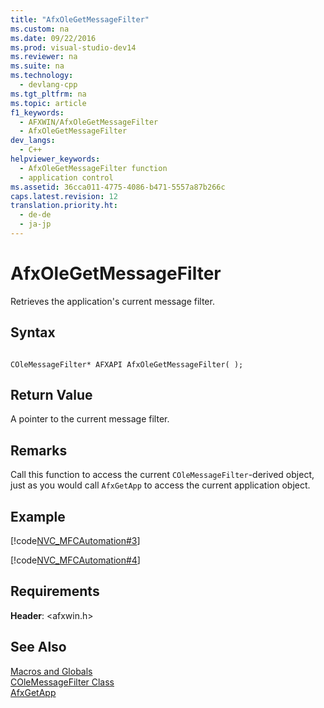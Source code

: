 ```yaml
---
title: "AfxOleGetMessageFilter"
ms.custom: na
ms.date: 09/22/2016
ms.prod: visual-studio-dev14
ms.reviewer: na
ms.suite: na
ms.technology: 
  - devlang-cpp
ms.tgt_pltfrm: na
ms.topic: article
f1_keywords: 
  - AFXWIN/AfxOleGetMessageFilter
  - AfxOleGetMessageFilter
dev_langs: 
  - C++
helpviewer_keywords: 
  - AfxOleGetMessageFilter function
  - application control
ms.assetid: 36cca011-4775-4086-b471-5557a87b266c
caps.latest.revision: 12
translation.priority.ht: 
  - de-de
  - ja-jp
---
```

# AfxOleGetMessageFilter
Retrieves the application's current message filter.  
  
## Syntax  
  
```  
  
COleMessageFilter* AFXAPI AfxOleGetMessageFilter( );  
```  
  
## Return Value  
 A pointer to the current message filter.  
  
## Remarks  
 Call this function to access the current `COleMessageFilter`-derived object, just as you would call `AfxGetApp` to access the current application object.  
  
## Example  
 [!code[NVC_MFCAutomation#3](../vs140/codesnippet/CPP/afxolegetmessagefilter_1.cpp)]
  
  
 [!code[NVC_MFCAutomation#4](../vs140/codesnippet/CPP/afxolegetmessagefilter_2.cpp)]
  
  
## Requirements  
 **Header**: <afxwin.h>  
  
## See Also  
 [Macros and Globals](../vs140/mfc-macros-and-globals.md)   
 [COleMessageFilter Class](../vs140/colemessagefilter-class.md)   
 [AfxGetApp](../vs140/afxgetapp.md)
